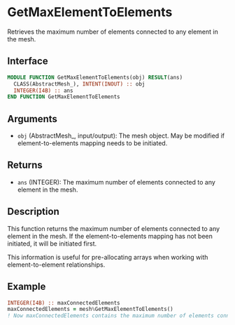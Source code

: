 # GetMaxElementToElements

Retrieves the maximum number of elements connected to any element in the mesh.

## Interface

```fortran
MODULE FUNCTION GetMaxElementToElements(obj) RESULT(ans)
  CLASS(AbstractMesh_), INTENT(INOUT) :: obj
  INTEGER(I4B) :: ans
END FUNCTION GetMaxElementToElements
```

## Arguments

- `obj` (AbstractMesh_, input/output): The mesh object. May be modified if element-to-elements mapping needs to be initiated.

## Returns

- `ans` (INTEGER): The maximum number of elements connected to any element in the mesh.

## Description

This function returns the maximum number of elements connected to any element in the mesh. If the element-to-elements mapping has not been initiated, it will be initiated first.

This information is useful for pre-allocating arrays when working with element-to-element relationships.

## Example

```fortran
INTEGER(I4B) :: maxConnectedElements
maxConnectedElements = mesh%GetMaxElementToElements()
! Now maxConnectedElements contains the maximum number of elements connected to any element
```
